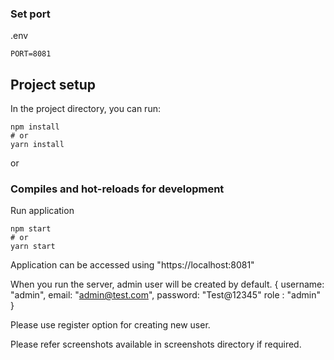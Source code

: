 ### Set port
.env
```
PORT=8081
```

## Project setup

In the project directory, you can run:

```
npm install
# or
yarn install
```

or

### Compiles and hot-reloads for development
Run application
```
npm start
# or
yarn start
```

Application can be accessed using  "https://localhost:8081"

When you run the server, admin user will be created by default.
{   username: "admin",
    email: "admin@test.com",
    password: "Test@12345"
    role : "admin"
}

Please use register option for creating new user.

Please refer screenshots available in screenshots directory if required.


